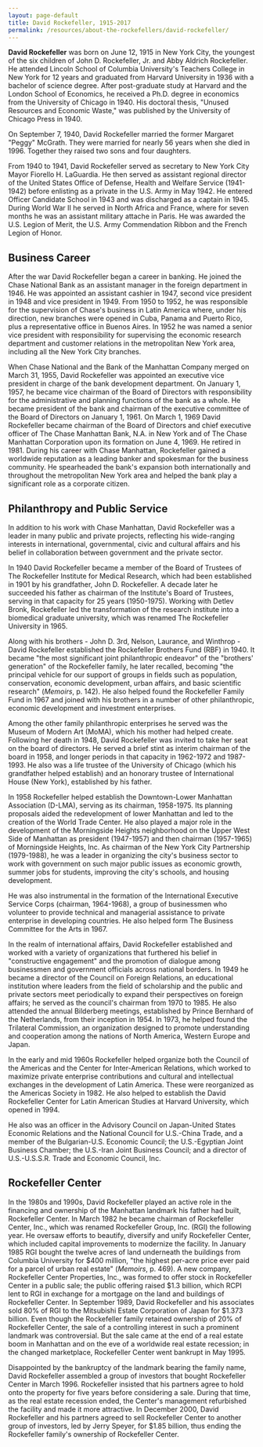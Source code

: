 ```yaml
---
layout: page-default
title: David Rockefeller, 1915-2017
permalink: /resources/about-the-rockefellers/david-rockefeller/
---
```

**David Rockefeller** was born on June 12, 1915 in New York City, the youngest of the six children of John D. Rockefeller, Jr. and Abby Aldrich Rockefeller. He attended Lincoln School of Columbia University's Teachers College in New York for 12 years and graduated from Harvard University in 1936 with a bachelor of science degree. After post-graduate study at Harvard and the London School of Economics, he received a Ph.D. degree in economics from the University of Chicago in 1940\. His doctoral thesis, "Unused Resources and Economic Waste," was published by the University of Chicago Press in 1940\.  

On September 7, 1940, David Rockefeller married the former Margaret "Peggy" McGrath. They were married for nearly 56 years when she died in 1996\. Together they raised two sons and four daughters.  

From 1940 to 1941, David Rockefeller served as secretary to New York City Mayor Fiorello H. LaGuardia. He then served as assistant regional director of the United States Office of Defense, Health and Welfare Service (1941-1942) before enlisting as a private in the U.S. Army in May 1942\. He entered Officer Candidate School in 1943 and was discharged as a captain in 1945\. During World War II he served in North Africa and France, where for seven months he was an assistant military attache in Paris. He was awarded the U.S. Legion of Merit, the U.S. Army Commendation Ribbon and the French Legion of Honor.  

## Business Career

After the war David Rockefeller began a career in banking. He joined the Chase National Bank as an assistant manager in the foreign department in 1946\. He was appointed an assistant cashier in 1947, second vice president in 1948 and vice president in 1949\. From 1950 to 1952, he was responsible for the supervision of Chase's business in Latin America where, under his direction, new branches were opened in Cuba, Panama and Puerto Rico, plus a representative office in Buenos Aires. In 1952 he was named a senior vice president with responsibility for supervising the economic research department and customer relations in the metropolitan New York area, including all the New York City branches.  

When Chase National and the Bank of the Manhattan Company merged on March 31, 1955, David Rockefeller was appointed an executive vice president in charge of the bank development department. On January 1, 1957, he became vice chairman of the Board of Directors with responsibility for the administrative and planning functions of the bank as a whole. He became president of the bank and chairman of the executive committee of the Board of Directors on January 1, 1961\. On March 1, 1969 David Rockefeller became chairman of the Board of Directors and chief executive officer of The Chase Manhattan Bank, N.A. in New York and of The Chase Manhattan Corporation upon its formation on June 4, 1969\. He retired in 1981\. During his career with Chase Manhattan, Rockefeller gained a worldwide reputation as a leading banker and spokesman for the business community. He spearheaded the bank's expansion both internationally and throughout the metropolitan New York area and helped the bank play a significant role as a corporate citizen.  

## Philanthropy and Public Service

In addition to his work with Chase Manhattan, David Rockefeller was a leader in many public and private projects, reflecting his wide-ranging interests in international, governmental, civic and cultural affairs and his belief in collaboration between government and the private sector.  

In 1940 David Rockefeller became a member of the Board of Trustees of The Rockefeller Institute for Medical Research, which had been established in 1901 by his grandfather, John D. Rockefeller. A decade later he succeeded his father as chairman of the Institute's Board of Trustees, serving in that capacity for 25 years (1950-1975). Working with Detlev Bronk, Rockefeller led the transformation of the research institute into a biomedical graduate university, which was renamed The Rockefeller University in 1965.  

Along with his brothers - John D. 3rd, Nelson, Laurance, and Winthrop - David Rockefeller established the Rockefeller Brothers Fund (RBF) in 1940\. It became "the most significant joint philanthropic endeavor" of the "brothers' generation" of the Rockefeller family, he later recalled, becoming "the principal vehicle for our support of groups in fields such as population, conservation, economic development, urban affairs, and basic scientific research" (_Memoirs_, p. 142). He also helped found the Rockefeller Family Fund in 1967 and joined with his brothers in a number of other philanthropic, economic development and investment enterprises.  

Among the other family philanthropic enterprises he served was the Museum of Modern Art (MoMA), which his mother had helped create. Following her death in 1948, David Rockefeller was invited to take her seat on the board of directors. He served a brief stint as interim chairman of the board in 1958, and longer periods in that capacity in 1962-1972 and 1987-1993\. He also was a life trustee of the University of Chicago (which his grandfather helped establish) and an honorary trustee of International House (New York), established by his father.  

In 1958 Rockefeller helped establish the Downtown-Lower Manhattan Association (D-LMA), serving as its chairman, 1958-1975\. Its planning proposals aided the redevelopment of lower Manhattan and led to the creation of the World Trade Center. He also played a major role in the development of the Morningside Heights neighborhood on the Upper West Side of Manhattan as president (1947-1957) and then chairman (1957-1965) of Morningside Heights, Inc. As chairman of the New York City Partnership (1979-1988), he was a leader in organizing the city's business sector to work with government on such major public issues as economic growth, summer jobs for students, improving the city's schools, and housing development.  

He was also instrumental in the formation of the International Executive Service Corps (chairman, 1964-1968), a group of businessmen who volunteer to provide technical and managerial assistance to private enterprise in developing countries. He also helped form The Business Committee for the Arts in 1967\.  

In the realm of international affairs, David Rockefeller established and worked with a variety of organizations that furthered his belief in "constructive engagement" and the promotion of dialogue among businessmen and government officials across national borders. In 1949 he became a director of the Council on Foreign Relations, an educational institution where leaders from the field of scholarship and the public and private sectors meet periodically to expand their perspectives on foreign affairs; he served as the council's chairman from 1970 to 1985\. He also attended the annual Bilderberg meetings, established by Prince Bernhard of the Netherlands, from their inception in 1954\. In 1973, he helped found the Trilateral Commission, an organization designed to promote understanding and cooperation among the nations of North America, Western Europe and Japan.  

In the early and mid 1960s Rockefeller helped organize both the Council of the Americas and the Center for Inter-American Relations, which worked to maximize private enterprise contributions and cultural and intellectual exchanges in the development of Latin America. These were reorganized as the Americas Society in 1982\. He also helped to establish the David Rockefeller Center for Latin American Studies at Harvard University, which opened in 1994\.  

He also was an officer in the Advisory Council on Japan-United States Economic Relations and the National Council for U.S.-China Trade, and a member of the Bulgarian-U.S. Economic Council; the U.S.-Egyptian Joint Business Chamber; the U.S.-Iran Joint Business Council; and a director of U.S.-U.S.S.R. Trade and Economic Council, Inc.  

## Rockefeller Center

In the 1980s and 1990s, David Rockefeller played an active role in the financing and ownership of the Manhattan landmark his father had built, Rockefeller Center. In March 1982 he became chairman of Rockefeller Center, Inc., which was renamed Rockefeller Group, Inc. (RGI) the following year. He oversaw efforts to beautify, diversify and unify Rockefeller Center, which included capital improvements to modernize the facility. In January 1985 RGI bought the twelve acres of land underneath the buildings from Columbia University for $400 million, "the highest per-acre price ever paid for a parcel of urban real estate" (_Memoirs_, p. 469). A new company, Rockefeller Center Properties, Inc., was formed to offer stock in Rockefeller Center in a public sale; the public offering raised $1.3 billion, which RCPI lent to RGI in exchange for a mortgage on the land and buildings of Rockefeller Center. In September 1989, David Rockefeller and his associates sold 80% of RGI to the Mitsubishi Estate Corporation of Japan for $1.373 billion. Even though the Rockefeller family retained ownership of 20% of Rockefeller Center, the sale of a controlling interest in such a prominent landmark was controversial. But the sale came at the end of a real estate boom in Manhattan and on the eve of a worldwide real estate recession; in the changed marketplace, Rockefeller Center went bankrupt in May 1995\.  

Disappointed by the bankruptcy of the landmark bearing the family name, David Rockefeller assembled a group of investors that bought Rockefeller Center in March 1996\. Rockefeller insisted that his partners agree to hold onto the property for five years before considering a sale. During that time, as the real estate recession ended, the Center's management refurbished the facility and made it more attractive. In December 2000, David Rockefeller and his partners agreed to sell Rockefeller Center to another group of investors, led by Jerry Speyer, for $1.85 billion, thus ending the Rockefeller family's ownership of Rockefeller Center.  
